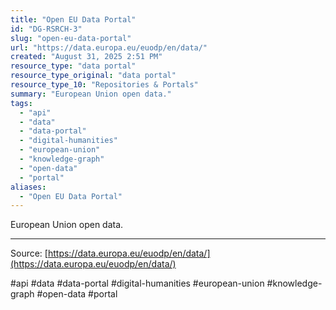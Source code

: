 ```yaml
---
title: "Open EU Data Portal"
id: "DG-RSRCH-3"
slug: "open-eu-data-portal"
url: "https://data.europa.eu/euodp/en/data/"
created: "August 31, 2025 2:51 PM"
resource_type: "data portal"
resource_type_original: "data portal"
resource_type_10: "Repositories & Portals"
summary: "European Union open data."
tags:
  - "api"
  - "data"
  - "data-portal"
  - "digital-humanities"
  - "european-union"
  - "knowledge-graph"
  - "open-data"
  - "portal"
aliases:
  - "Open EU Data Portal"
---
```


European Union open data.

---

Source: [https://data.europa.eu/euodp/en/data/](https://data.europa.eu/euodp/en/data/)

#api #data #data-portal #digital-humanities #european-union #knowledge-graph #open-data #portal
